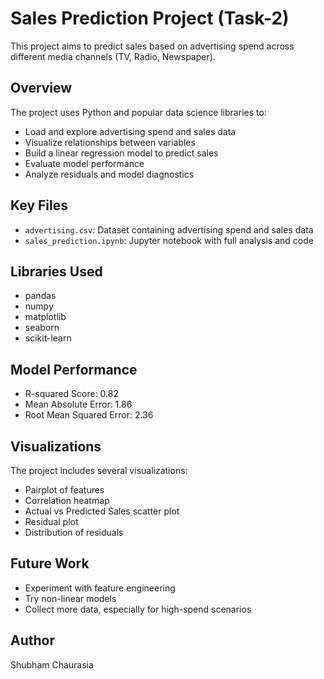 # Sales Prediction Project (Task-2) 

This project aims to predict sales based on advertising spend across different media channels (TV, Radio, Newspaper).

## Overview

The project uses Python and popular data science libraries to:
- Load and explore advertising spend and sales data
- Visualize relationships between variables
- Build a linear regression model to predict sales
- Evaluate model performance
- Analyze residuals and model diagnostics

## Key Files

- `advertising.csv`: Dataset containing advertising spend and sales data
- `sales_prediction.ipynb`: Jupyter notebook with full analysis and code

## Libraries Used

- pandas
- numpy  
- matplotlib
- seaborn
- scikit-learn

## Model Performance

- R-squared Score: 0.82
- Mean Absolute Error: 1.86
- Root Mean Squared Error: 2.36

## Visualizations

The project includes several visualizations:
- Pairplot of features
- Correlation heatmap
- Actual vs Predicted Sales scatter plot
- Residual plot
- Distribution of residuals

## Future Work

- Experiment with feature engineering
- Try non-linear models
- Collect more data, especially for high-spend scenarios

## Author

Shubham Chaurasia
